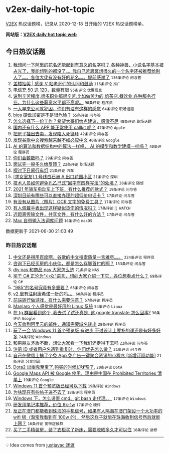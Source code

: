 # v2ex-daily-hot-topic

[V2EX](https://www.v2ex.com/) 热议话题榜，记录从 2020-12-18 日开始的 V2EX 热议话题榜单。

**网站版：[V2EX daily hot topic web](https://boojack.github.io/v2ex-daily-hot-topic-web/)**

## 今日热议话题

<!-- TODAY BEGIN -->

1. [我想问一下阿里的花名还能起到有意义的名字吗？ 各种神兽、小说名字基本被占光了，我能想到的都没了。。我自己苦思冥想很久的一个名字还被推荐给别人了。。。各位大佬有没有好的花名。。。提前感谢了](https://www.v2ex.com/t/786614) `136条评论` `问与答`
1. [盖楼抽奖 | 感谢 V 站老哥们的认同和鼓励](https://www.v2ex.com/t/786773) `116条评论` `推广`
1. [电信充 50 送 120，数量有限](https://www.v2ex.com/t/786670) `95条评论` `优惠信息`
1. [说到辛苦程度,很多职业都很辛苦,比如做苦力的,奶茶店,餐饮业,各种服务行业。为什么这些薪资水平都不高呢。](https://www.v2ex.com/t/786671) `90条评论` `程序员`
1. [一大早来公司就犯困，你们有没有这样的感觉](https://www.v2ex.com/t/786593) `64条评论` `职场话题`
1. [bios 硬盘加密是不是很危险？](https://www.v2ex.com/t/786589) `55条评论` `问与答`
1. [怎么选择下一份工作？希望大哥们给点建议，感激不尽](https://www.v2ex.com/t/786660) `48条评论` `职场话题`
1. [国内还有什么 APP 能正常使用 callkit 呢？](https://www.v2ex.com/t/786643) `47条评论` `Apple`
1. [把房子挂出去卖，发现陷入死循环](https://www.v2ex.com/t/786601) `42条评论` `问与答`
1. [发现谷歌中文搜索越来越不如必应中文](https://www.v2ex.com/t/786717) `40条评论` `Google`
1. [AI 的算法和数据结构中的算法一样吗， AI 的模型和数学建模一样吗？](https://www.v2ex.com/t/786596) `40条评论` `程序员`
1. [你们会数数吗？](https://www.v2ex.com/t/786698) `29条评论` `问与答`
1. [面试完一般多久给反馈？](https://www.v2ex.com/t/786729) `22条评论` `职场话题`
1. [探讨下日间行车灯](https://www.v2ex.com/t/786760) `21条评论` `汽车`
1. [[求女室友] 1 号线白石洲 A 出口花园小区](https://www.v2ex.com/t/786629) `21条评论` `深圳`
1. [技术人员如何避免孔乙己式“回字有四样写法“的处境？](https://www.v2ex.com/t/786678) `20条评论` `随想`
1. [2021 年骑车电动车上下班，有什么推荐的款式？](https://www.v2ex.com/t/786666) `19条评论` `问与答`
1. [深圳目前有哪些可以直接办理的超低价电话卡？](https://www.v2ex.com/t/786769) `17条评论` `问与答`
1. [有没有从图片（照片）OCR 文字的免费工具？](https://www.v2ex.com/t/786728) `17条评论` `问与答`
1. [有人佩戴手表出现这样疑似烫伤的情况吗？](https://www.v2ex.com/t/786610) `17条评论` ` WATCH`
1. [近距离传输文件，共享文件，有什么好的方法？](https://www.v2ex.com/t/786606) `17条评论` `问与答`
1. [Mac 自带输入法词库问题](https://www.v2ex.com/t/786762) `16条评论` `macOS`

数据更新于 2021-06-30 21:03:49

<!-- TODAY END -->

### 昨日热议话题

<!-- YESTERDAY BEGIN -->

1. [中文还是得用百度啊，谷歌的中文搜索质量一言难尽。。。](https://www.v2ex.com/t/786401) `224条评论` `程序员`
1. [咨询下已经买房的小伙伴，都是怎么存够首付的啊？](https://www.v2ex.com/t/786398) `153条评论` `问与答`
1. [diy nas 和商品 nas 大家怎么选](https://www.v2ex.com/t/786377) `71条评论` `NAS`
1. [鉴于 C# 正沦为"小众"语言，想向大家介绍一下它，各位想看点什么？](https://www.v2ex.com/t/786457) `69条评论` `C#`
1. [“985”的名号究竟有多重要？](https://www.v2ex.com/t/786368) `65条评论` `问与答`
1. [v2 里有注射康希诺一针的吗。。](https://www.v2ex.com/t/786385) `60条评论` `程序员`
1. [前端转行做游戏，有什么需要注意？](https://www.v2ex.com/t/786371) `57条评论` `程序员`
1. [Manjaro 个人感觉是最好用的 Linux 系统](https://www.v2ex.com/t/786502) `54条评论` `Linux`
1. [在 tg 群里看到这个, 我去试了试还真是, 这 google translate 怎么回事?](https://www.v2ex.com/t/786484) `30条评论` `Google`
1. [今天收到阿里云的邮件，通知需要域名转出](https://www.v2ex.com/t/786427) `28条评论` `程序员`
1. [玩了一会 Windows 11 首个预览版 有进步 不过设计上要补的课还是有好多好多](https://www.v2ex.com/t/786506) `24条评论` `Windows`
1. [和男朋友矛盾不断，想让大家看一下我们还走得下去吗](https://www.v2ex.com/t/786429) `22条评论` `问与答`
1. [注册 ID 或者用户名遇到重复时，你们优先怎么做？](https://www.v2ex.com/t/786534) `21条评论` `问与答`
1. [自己在微信上搞了个免 App 免广告一键聚合资讯的小程序 [新增订阅功能]](https://www.v2ex.com/t/786387) `21条评论` `分享创造`
1. [Dota2 出幽鬼至宝了,购买的时候却犹豫了.](https://www.v2ex.com/t/786372) `20条评论` `DotA`
1. [Google Maps API 被 Google 停用，理由是中国在 Prohibited Territories 清单上](https://www.v2ex.com/t/786548) `19条评论` `Google`
1. [Windows 11 首个预览版已经可以下载](https://www.v2ex.com/t/786369) `19条评论` `Windows`
1. [为啥现在有些帖子进不去了](https://www.v2ex.com/t/786562) `18条评论` `程序员`
1. [Windows 下，怎么设置 cmd、git bash 走代理。。](https://www.v2ex.com/t/786515) `17条评论` `Windows`
1. [研发用笔记本推荐，价位 8k-1w](https://www.v2ex.com/t/786500) `17条评论` `硬件`
1. [反正在澳门都能收到珠海的手机信号，如果有人隔海在澳门架设一个大功率的 wifi 锅（淘宝我看到有 100w 的），然后这样子就能在珠海收到信号然后就能上网？](https://www.v2ex.com/t/786563) `16条评论` `宽带症候群`
1. [买了二手精装房，装了衣柜买了新床，需要晾晒多久才可以住](https://www.v2ex.com/t/786493) `16条评论` `装修`

<!-- YESTERDAY END -->

---

💡 Idea comes from [justjavac 迷渡](https://github.com/justjavac/)
